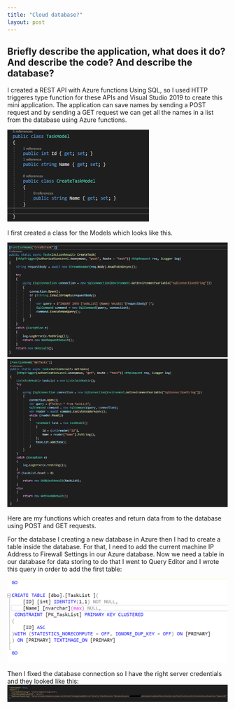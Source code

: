 ```yaml
---
title: "Cloud database?"
layout: post
---
```


## Briefly describe the application, what does it do? And describe the code? And describe the database?

I created a REST API with Azure functions Using SQL, so I used HTTP triggeres type function for these APIs and Visual Studio 2019 to create this mini application.
The application can save names by sending a POST request and by sending a GET request we can get all the names in a list from the database using Azure functions.

![Models](https://github.com/ItsAnass/ItsAnass.github.io/blob/main/assets/Images/Database%20cloud/ModelsClass%202021-09-21%20183319.png?raw=true)

I first created a class for the Models which looks like this.

![CreateFunc](https://github.com/ItsAnass/ItsAnass.github.io/blob/main/assets/Images/Database%20cloud/CreateFunction%202021-09-21%20183438.png?raw=true)
![ReturnDataFunc](https://github.com/ItsAnass/ItsAnass.github.io/blob/main/assets/Images/Database%20cloud/ReturnAllTasksFunction%202021-09-21%20183503.png?raw=true)

Here are my functions which creates and return data from to the database using POST and GET requests.

For the database I creating a new database in Azure then I had to create a table inside the database. For that, I need to add the current machine IP Address to Firewall Settings in our Azure database.
Now we need a table in our database for data storing to do that I went to Query Editor and I wrote this query in order to add the first table:

![ReturnDataFunc](https://github.com/ItsAnass/ItsAnass.github.io/blob/main/assets/Images/Database%20cloud/Database_Query%202021-09-21%20183831.png?raw=true)

Then I fixed the database connection so I have the right server credentials and they looked like this:
![ReturnDataFunc](https://github.com/ItsAnass/ItsAnass.github.io/blob/main/assets/Images/Database%20cloud/JsonFile%202021-09-21%20183231.png?raw=true)



